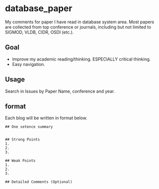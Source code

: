 # database_paper
My comments for paper I have read in database system area. Most papers are collected from top conference or journals, including but not limited to SIGMOD, VLDB, CIDR, OSDI (etc.).

## Goal
* Improve my academic reading/thinking. ESPECIALLY critical thinking.
* Easy navigation.

## Usage
Search in Issues by Paper Name, conference and year.

## format
Each blog will be written in format below.

```
## One setence summary


## Strong Points
1. 
2. 
3.

## Weak Points
1. 
2. 
3.

## Detailed Comments (Optional)
```



